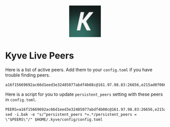 <p align="center">
  <img height="100" height="auto" src="https://raw.githubusercontent.com/Nodeist/Kurulumlar/main/logos/kyve.png">
</p>


# Kyve Live Peers
Here is a list of active peers. Add them to your `config.toml` if you have trouble finding peers.
```
a16f15669692ac66d1eed3e32485077abdf4b08c@161.97.98.83:26656,e215ad0f0664a121efdd627cb580a5312bb6dd1f@65.109.104.171:28656,1a9a719766a43bac6949770362e0e742af0fa7de@135.181.214.190:26658,5e4396a64a069227e25cb34b35eda9693c8ec260@185.172.191.11:26656,1fa8c846f0bebaf6d1ddf803569709e3965f1999@185.144.99.33:26656,782359e3c4d543a605fda2cdbda4a439cb5a0bac@162.55.245.142:26656
```

Here is a script for you to update `persistent_peers` setting with these peers in `config.toml`.

```
PEERS=a16f15669692ac66d1eed3e32485077abdf4b08c@161.97.98.83:26656,e215ad0f0664a121efdd627cb580a5312bb6dd1f@65.109.104.171:28656,1a9a719766a43bac6949770362e0e742af0fa7de@135.181.214.190:26658,5e4396a64a069227e25cb34b35eda9693c8ec260@185.172.191.11:26656,1fa8c846f0bebaf6d1ddf803569709e3965f1999@185.144.99.33:26656,782359e3c4d543a605fda2cdbda4a439cb5a0bac@162.55.245.142:26656
sed -i.bak -e "s/^persistent_peers *=.*/persistent_peers = \"$PEERS\"/" $HOME/.kyve/config/config.toml
```
